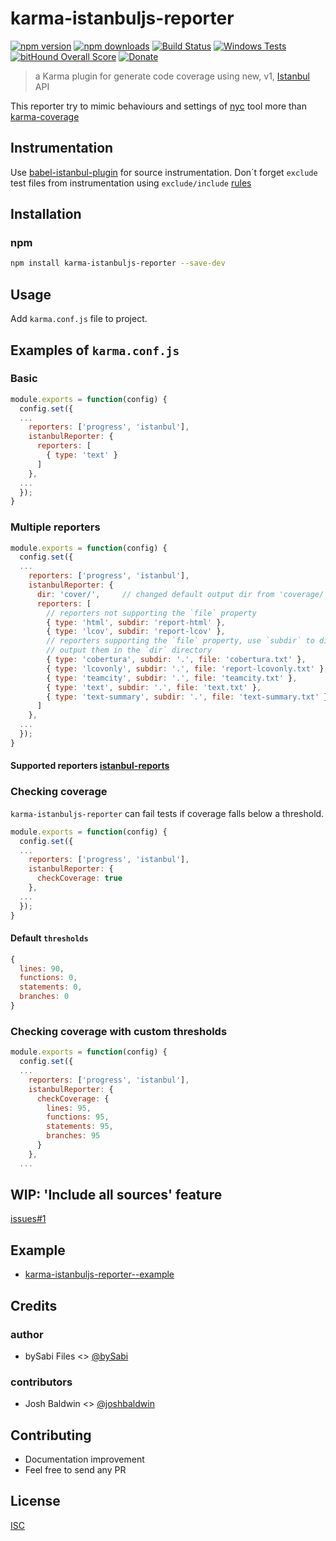 # karma-istanbuljs-reporter

[![npm version](https://badge.fury.io/js/karma-istanbuljs-reporter.svg)](https://badge.fury.io/js/karma-istanbuljs-reporter)
[![npm downloads](https://img.shields.io/npm/dm/karma-istanbuljs-reporter.svg?style=flat-square)](https://www.npmjs.com/package/karma-istanbuljs-reporter)
[![Build Status](https://travis-ci.org/bySabi/karma-istanbuljs-reporter.svg?branch=master)](https://travis-ci.org/bySabi/karma-istanbuljs-reporter)
[![Windows Tests](https://img.shields.io/appveyor/ci/bySabi/karma-istanbuljs-reporter/master.svg?label=Windows%20Tests)](https://ci.appveyor.com/project/bySabi/karma-istanbuljs-reporter)
[![bitHound Overall Score](https://www.bithound.io/github/bySabi/karma-istanbuljs-reporter/badges/score.svg)](https://www.bithound.io/github/bySabi/karma-istanbuljs-reporter)
[![Donate](https://img.shields.io/badge/$-support-green.svg?style=flat-square)](https://paypal.me/bySabi/10)

> a Karma plugin for generate code coverage using new, v1, [Istanbul](https://istanbul.js.org/) API

This reporter try to mimic behaviours and settings of [nyc](https://github.com/istanbuljs/nyc) tool more than [karma-coverage](https://github.com/karma-runner/karma-coverage)

## Instrumentation
Use [babel-istanbul-plugin](https://github.com/istanbuljs/babel-plugin-istanbul) for source instrumentation. Don´t forget `exclude` test files from instrumentation using `exclude/include` [rules](https://github.com/istanbuljs/babel-plugin-istanbul#ignoring-files)

## Installation

### npm
```bash
npm install karma-istanbuljs-reporter --save-dev
```

## Usage

Add `karma.conf.js` file to project.

## Examples of `karma.conf.js`
### Basic
```js
module.exports = function(config) {
  config.set({
  ...
    reporters: ['progress', 'istanbul'],
    istanbulReporter: {
      reporters: [
        { type: 'text' }
      ]
    },
  ...
  });
}
```

### Multiple reporters
```js
module.exports = function(config) {
  config.set({
  ...
    reporters: ['progress', 'istanbul'],
    istanbulReporter: {
      dir: 'cover/',     // changed default output dir from 'coverage/'
      reporters: [
        // reporters not supporting the `file` property
        { type: 'html', subdir: 'report-html' },
        { type: 'lcov', subdir: 'report-lcov' },
        // reporters supporting the `file` property, use `subdir` to directly
        // output them in the `dir` directory
        { type: 'cobertura', subdir: '.', file: 'cobertura.txt' },
        { type: 'lcovonly', subdir: '.', file: 'report-lcovonly.txt' },
        { type: 'teamcity', subdir: '.', file: 'teamcity.txt' },
        { type: 'text', subdir: '.', file: 'text.txt' },
        { type: 'text-summary', subdir: '.', file: 'text-summary.txt' }
      ]
    },
  ...
  });
}
```
#### Supported reporters [istanbul-reports](https://github.com/istanbuljs/istanbul-reports/tree/master/lib)

### Checking coverage
`karma-istanbuljs-reporter` can fail tests if coverage falls below a threshold.
```js
module.exports = function(config) {
  config.set({
  ...
    reporters: ['progress', 'istanbul'],
    istanbulReporter: {
      checkCoverage: true
    },
  ...
  });
}
```

#### Default `thresholds`
```js
{
  lines: 90,
  functions: 0,
  statements: 0,
  branches: 0
}
```

### Checking coverage with custom thresholds
```js
module.exports = function(config) {
  config.set({
  ...
    reporters: ['progress', 'istanbul'],
    istanbulReporter: {
      checkCoverage: {
        lines: 95,
        functions: 95,
        statements: 95,
        branches: 95
      }
    },
  ...
```

## WIP: 'Include all sources' feature
[issues#1](https://github.com/bySabi/karma-istanbuljs-reporter/issues/1)

## Example
- [karma-istanbuljs-reporter--example](https://github.com/bySabi/karma-istanbuljs-reporter/tree/example)

## Credits

### author
* bySabi Files <> [@bySabi](https://github.com/bySabi)

### contributors
* Josh Baldwin <> [@joshbaldwin](https://github.com/joshbaldwin)


## Contributing
* Documentation improvement
* Feel free to send any PR

## License

[ISC][isc-license]

[isc-license]:./LICENSE
